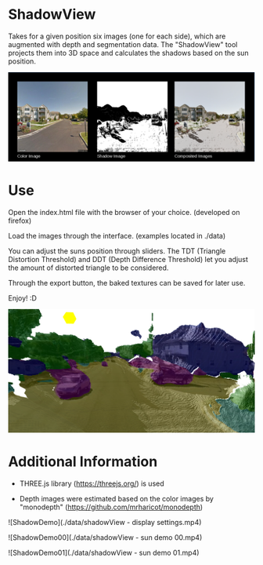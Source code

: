 # ShadowView

Takes for a given position six images (one for each side), which are augmented with depth and segmentation data. The "ShadowView" tool projects them into 3D space and calculates the shadows based on the sun position.

![Screenshot](./data/gallery.png)

# Use

Open the index.html file with the browser of your choice. (developed on firefox)

Load the images through the interface. (examples located in ./data)

You can adjust the suns position through sliders. The TDT (Triangle Distortion Threshold) and DDT (Depth Difference Threshold) let you
adjust the amount of distorted triangle to be considered.

Through the export button, the baked textures can be saved for later use.

Enjoy! :D

![Screenshot](./data/screenshot02.png)

# Additional Information

- THREE.js library (https://threejs.org/) is used

- Depth images were estimated based on the color images by "monodepth" (https://github.com/mrharicot/monodepth)

![ShadowDemo](./data/shadowView - display settings.mp4)

![ShadowDemo00](./data/shadowView - sun demo 00.mp4)

![ShadowDemo01](./data/shadowView - sun demo 01.mp4)
